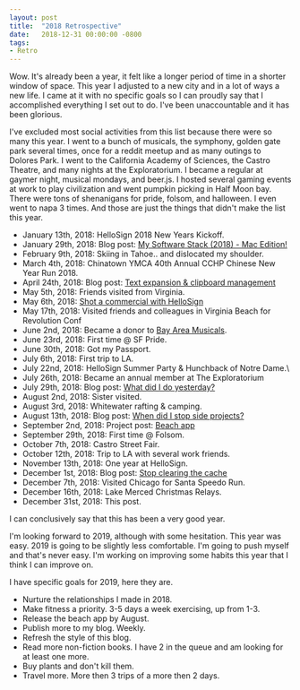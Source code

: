 ```yaml
---
layout: post
title:  "2018 Retrospective"
date:   2018-12-31 00:00:00 -0800
tags:
- Retro
---
```


Wow. It's already been a year, it felt like a longer period of time in a shorter window of space. This year I adjusted to a new city and in a lot of ways a new life. I came at it with no specific goals so I can proudly say that I accomplished everything I set out to do. I've been unaccountable and it has been glorious.

<!--more--> 
I've excluded most social activities from this list because there were so many this year. I went to a bunch of musicals, the symphony, golden gate park several times, once for a reddit meetup and as many outings to Dolores Park. I went to the California Academy of Sciences, the Castro Theatre, and many nights at the Exploratorium. I became a regular at gaymer night, musical mondays, and beer.js. I hosted several gaming events at work to play civilization and went pumpkin picking in Half Moon bay. There were tons of shenanigans for pride, folsom, and halloween. I even went to napa 3 times. And those are just the things that didn't make the list this year.

* January 13th, 2018: HelloSign 2018 New Years Kickoff.
* January 29th, 2018: Blog post: [My Software Stack (2018) - Mac Edition!](https://johnspaetzel.com/my-software-stack-2018-mac)
* February 9th, 2018: Skiing in Tahoe.. and dislocated my shoulder. 
* March 4th, 2018: Chinatown YMCA 40th Annual CCHP Chinese New Year Run 2018.
* April 24th, 2018: Blog post: [Text expansion & clipboard management](https://johnspaetzel.com/text-expansion-clipboard-management)
* May 5th, 2018: Friends visited from Virginia.
* May 6th, 2018: [Shot a commercial with HelloSign](https://vimeo.com/276962804) 
* May 17th, 2018: Visited friends and colleagues in Virginia Beach for Revolution Conf
* June 2nd, 2018: Became a donor to [Bay Area Musicals](https://www.bamsf.org/).
* June 23rd, 2018: First time @ SF Pride.
* June 30th, 2018: Got my Passport.
* July 6th, 2018: First trip to LA.
* July 22nd, 2018: HelloSign Summer Party & Hunchback of Notre Dame.\
* July 26th, 2018: Became an annual member at The Exploratorium
* July 29th, 2018: Blog post: [What did I do yesterday?](https://johnspaetzel.com/what-did-i-do)
* August 2nd, 2018: Sister visited.
* August 3rd, 2018: Whitewater rafting & camping.
* August 13th, 2018: Blog post: [When did I stop side projects?](https://johnspaetzel.com/when-did-i-stop-side-projects)
* September 2nd, 2018: Project post: [Beach app](https://johnspaetzel.com/beach-app)
* September 29th, 2018: First time @ Folsom.
* October 7th, 2018: Castro Street Fair.
* October 12th, 2018: Trip to LA with several work friends.
* November 13th, 2018: One year at HelloSign.
* December 1st, 2018: Blog post: [Stop clearing the cache](https://johnspaetzel.com/stop-clearing-the-cache)
* December 7th, 2018: Visited Chicago for Santa Speedo Run.
* December 16th, 2018: Lake Merced Christmas Relays.
* December 31st, 2018: This post.

I can conclusively say that this has been a very good year.

I'm looking forward to 2019, although with some hesitation. This year was easy. 2019 is going to be slightly less comfortable. I'm going to push myself and that's never easy. I'm working on improving some habits this year that I think I can improve on.

I have specific goals for 2019, here they are.
* Nurture the relationships I made in 2018.
* Make fitness a priority. 3-5 days a week exercising, up from 1-3.
* Release the beach app by August.
* Publish more to my blog. Weekly.
* Refresh the style of this blog.
* Read more non-fiction books. I have 2 in the queue and am looking for at least one more.
* Buy plants and don't kill them.
* Travel more. More then 3 trips of a more then 2 days. 
